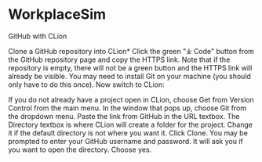 # WorkplaceSim
GitHub with CLion


Clone a GitHub repository into CLion*
Click the green "⤓ Code" button from the GitHub repository page and copy the HTTPS link.
Note that if the repository is empty, there will not be a green button and the HTTPS link will already be visible.
You may need to install Git on your machine (you should only have to do this once).
Now switch to CLion:

If you do not already have a project open in CLion, choose Get from Version Control from the main menu.
In the window that pops up, choose Git from the dropdown menu.
Paste the link from GitHub in the URL textbox.
The Directory textbox is where CLion will create a folder for the project. Change it if the default directory is not where you want it.
Click Clone.
You may be prompted to enter your GitHub username and password.
It will ask you if you want to open the directory. Choose yes.


